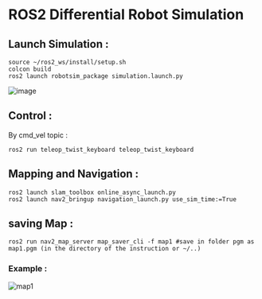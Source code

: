# ROS2 Differential Robot Simulation
## Launch Simulation :
```
source ~/ros2_ws/install/setup.sh
colcon build
ros2 launch robotsim_package simulation.launch.py
```
![image](https://github.com/user-attachments/assets/ab20a6bf-5d5f-4384-be70-695fc5e38614)

## Control :
By cmd_vel topic : 
```
ros2 run teleop_twist_keyboard teleop_twist_keyboard
```
## Mapping and Navigation :
```
ros2 launch slam_toolbox online_async_launch.py
ros2 launch nav2_bringup navigation_launch.py use_sim_time:=True
```
## saving Map :
```
ros2 run nav2_map_server map_saver_cli -f map1 #save in folder pgm as map1.pgm (in the directory of the instruction or ~/..) 
```
### Example :
![map1](https://github.com/user-attachments/assets/59c593bc-0437-4e28-8e56-29a791d91dda)
